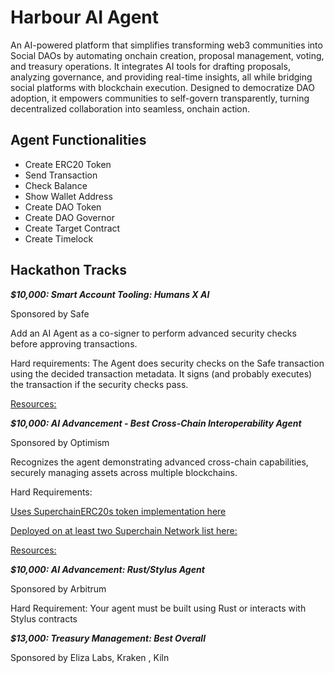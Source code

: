 # Harbour AI Agent

An AI-powered platform that simplifies transforming web3 communities into Social DAOs by automating onchain creation, proposal management, voting, and treasury operations. It integrates AI tools for drafting proposals, analyzing governance, and providing real-time insights, all while bridging social platforms with blockchain execution. Designed to democratize DAO adoption, it empowers communities to self-govern transparently, turning decentralized collaboration into seamless, onchain action.

## Agent Functionalities

- Create ERC20 Token
- Send Transaction
- Check Balance
- Show Wallet Address
- Create DAO Token
- Create DAO Governor
- Create Target Contract
- Create Timelock

## Hackathon Tracks

***$10,000: Smart Account Tooling: Humans X AI***

Sponsored by Safe

Add an AI Agent as a co-signer to perform advanced security checks before approving transactions.

Hard requirements: The Agent does security checks on the Safe transaction using the decided transaction metadata. It signs (and probably executes) the transaction if the security checks pass.

[Resources:](https://docs.safe.global/home/ai-agent-quickstarts/agent-with-spending-limit)

***$10,000: AI Advancement - Best Cross-Chain Interoperability Agent***

Sponsored by Optimism

Recognizes the agent demonstrating advanced cross-chain capabilities, securely managing assets across multiple blockchains.

Hard Requirements:

[Uses SuperchainERC20s token implementation here](https://docs.optimism.io/stack/interop/superchain-erc20)

[Deployed on at least two Superchain Network list here:](https://www.superchain.eco/superchain-index)

[Resources:](https://docs.optimism.io/stack/interop/explainer)

***$10,000: AI Advancement: Rust/Stylus Agent***

Sponsored by Arbitrum

Hard Requirement: Your agent must be built using Rust or interacts with Stylus contracts

***$13,000: Treasury Management: Best Overall***

Sponsored by Eliza Labs, Kraken , Kiln
